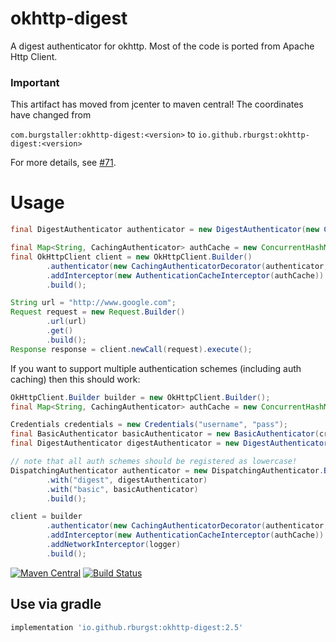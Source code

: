 # okhttp-digest
A digest authenticator for okhttp. Most of the code is 
ported from Apache Http Client.

### Important

This artifact has moved from jcenter to maven central! The coordinates have changed from

`com.burgstaller:okhttp-digest:<version>` to `io.github.rburgst:okhttp-digest:<version>`

For more details, see [#71](https://github.com/rburgst/okhttp-digest/issues/71).


# Usage

```java
final DigestAuthenticator authenticator = new DigestAuthenticator(new Credentials("username", "pass"));

final Map<String, CachingAuthenticator> authCache = new ConcurrentHashMap<>();
final OkHttpClient client = new OkHttpClient.Builder()
        .authenticator(new CachingAuthenticatorDecorator(authenticator, authCache))
        .addInterceptor(new AuthenticationCacheInterceptor(authCache))
        .build();

String url = "http://www.google.com";
Request request = new Request.Builder()
        .url(url)
        .get()
        .build();
Response response = client.newCall(request).execute();
```

If you want to support multiple authentication schemes (including auth caching) then this should
work:

```java
OkHttpClient.Builder builder = new OkHttpClient.Builder();
final Map<String, CachingAuthenticator> authCache = new ConcurrentHashMap<>();

Credentials credentials = new Credentials("username", "pass");
final BasicAuthenticator basicAuthenticator = new BasicAuthenticator(credentials);
final DigestAuthenticator digestAuthenticator = new DigestAuthenticator(credentials);

// note that all auth schemes should be registered as lowercase!
DispatchingAuthenticator authenticator = new DispatchingAuthenticator.Builder()
        .with("digest", digestAuthenticator)
        .with("basic", basicAuthenticator)
        .build();

client = builder
        .authenticator(new CachingAuthenticatorDecorator(authenticator, authCache))
        .addInterceptor(new AuthenticationCacheInterceptor(authCache))
        .addNetworkInterceptor(logger)
        .build();
```

[![Maven Central](https://maven-badges.herokuapp.com/maven-central/io.github.rburgst/okhttp-digest/badge.svg)](https://maven-badges.herokuapp.com/maven-central/io.github.rburgst/okhttp-digest)
[![Build Status](https://travis-ci.com/rburgst/okhttp-digest.svg?branch=master)](https://travis-ci.com/rburgst/okhttp-digest.svg?branch=master)

## Use via gradle

```groovy
implementation 'io.github.rburgst:okhttp-digest:2.5'
```
